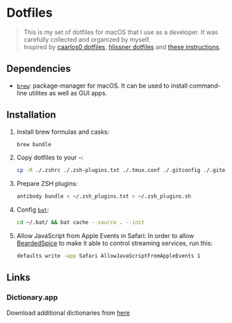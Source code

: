 # Dotfiles

> This is my set of dotfiles for macOS that I use as a developer. It was carefully collected and organized by myself.  
  Inspired by [caarlos0 dotfiles](https://github.com/caarlos0/dotfiles), [hlissner dotfiles](https://github.com/hlissner/dotfiles/tree/master/shell/zsh) and [these instructions](https://sourabhbajaj.com/mac-setup/).

## Dependencies

* [`brew`](https://brew.sh): package-manager for macOS. It can be used to install command-line utilites as well as GUI apps.

## Installation
1. Install brew formulas and casks:

    ```bash
    brew bundle
    ```

1. Copy dotfiles to your `~`:

    ```bash
    cp -R ./.zshrc ./.zsh-plugins.txt ./.tmux.conf ./.gitconfig ./.gitexcludes ./.config ./.zsh ~/.bat ~
    ```
    
1. Prepare ZSH plugins:

    ```bash
    antibody bundle < ~/.zsh_plugins.txt > ~/.zsh_plugins.sh
    ```
    
1. Config [`bat`](https://github.com/sharkdp/bat):

    ```bash
    cd ~/.bat/ && bat cache --source . --init
    ```
    
1. Allow JavaScript from Apple Events in Safari:
    In order to allow [BeardedSpice](https://github.com/beardedspice/beardedspice) to make it able to control streaming services, run this:
    ```bash
    defaults write -app Safari AllowJavaScriptFromAppleEvents 1
    ```

## Links
### Dictionary.app
Download additional dictionaries from [here](https://rutracker.org/forum/viewtopic.php?t=4264270)
